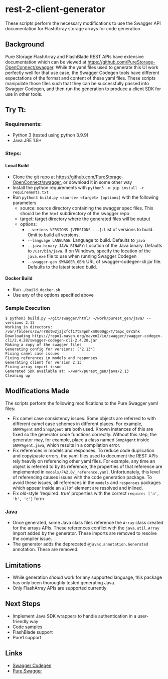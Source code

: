 # rest-2-client-generator

These scripts perform the necessary modifications to use the Swagger API documentation for FlashArray storage
arrays for code generation. 

## Background
Pure Storage FlashArray and FlashBlade REST APIs have extensive documentation which can be viewed at
https://github.com/PureStorage-OpenConnect/swagger. While the yaml files used to generate this UI work perfectly
well for that use case, the Swagger Codegen tools have different expectations of the format and content
of these yaml files. These scripts manipulate those files such that they can be successfully passed into Swagger
Codegen, and then run the generation to produce a client SDK for use in other tools.

## Try Tt:
### Requirements:
* Python 3 (tested using python 3.9.9)
* Java JRE 1.8+

### Steps:

#### Local Build
* Clone the git repo at https://github.com/PureStorage-OpenConnect/swagger, or download it in some other way
* Install the python requirements with `python3 -m pip install -r requirements.txt`
* Run `python3 build.py <source> <target> [options]` with the following parameters
  * source: source directory containing the swagger spec files. This should be the `html` subdirectory of the swagger repo
  * target: target directory where the generated files will be output
  * options:
    * `--verions VERSIONS [VERSIONS ...]`: List of versions to build. Omit to build all versions.
    * `--language LANGUAGE`: Language to build. Defaults to `java`
    * `--java-binary JAVA_BINARY`: Location of the Java binary. Defaults to `/usr/bin/java`. If on Windows, specify the 
location of the `java.exe` file to use when running Swagger Codegen
    * `--swagger-gen SWAGGER_GEN`: URL of swagger-codegen-cli jar file. Defaults to the latest tested build.

#### Docker Build
* Run `./build_docker.sh`
* Use any of the options specified above

### Sample Execution
```
$ python3 build.py ~/git/swagger/html/ ~/work/purest_gen/java/ --versions 2.13
Working in directory: /var/folders/zw/rr8stw2j3jxfcf17t84pnhxm0000gp/T/tmpc_0rc5hk
Downloading https://repo1.maven.org/maven2/io/swagger/swagger-codegen-cli/2.4.28/swagger-codegen-cli-2.4.28.jar
Making a copy of the swagger files
Generating config for versions: ['2.13']
Fixing camel case issues
Fixing references in models and responses
Generating client for version 2.13
Fixing array import issue
Generated SDK available at: ~/work/purest_gen/java/2.13
Cleaning up
```

## Modifications Made
The scripts perform the following modifications to the Pure Swagger yaml files:
* Fix camel case consistency issues. Some objects are referred to with different camel case schemes in different places.
For example, `SNMPAgent` and `SnmpAgent` are both used. Known instances of this are fixed so the generator code 
functions correctly. Without this step, the generator may, for example, place a class named `SnmpAgent` inside
`SNMPAgent.java`, which results in a compilation error.
* Fix references in models and responses. To reduce code duplication and copy/paste errors, the yaml files used
to document the REST APIs rely heavily on referencing other yaml files. For example, any time an object is referred
to by its reference, the properties of that reference are implemented in `models/FA2.0/_reference.yaml`. Unfortunately,
this level of referencing causes issues with the code generation package. To avoid these issues, all references in
the `models` and `responses` packages which appear inside an `allOf` element are resolved and inlined.
* Fix old-style 'required: true' properties with the correct `require: ['a', 'b', 'c']` form

### Java
* Once generated, some Java class files reference the `Array` class created for the arrays APIs. These references
conflict with the `java.util.Array` import added by the generator. These imports are removed to resolve the compiler
issue.
* The generator adds the deprecated `@javax.annotation.Generated` annotation. These are removed.

## Limitations
* While generation *should* work for any supported language, this package has only been thoroughly tested generating Java.
* Only FlashArray APIs are supported currently

## Next Steps
* Implement Java SDK wrappers to handle authentication in a user-friendly way
* Code samples
* FlashBlade support
* Pure1 support

## Links
* [Swagger Codegen](https://github.com/swagger-api/swagger-codegen)
* [Pure Swagger](https://github.com/PureStorage-OpenConnect/swagger)
